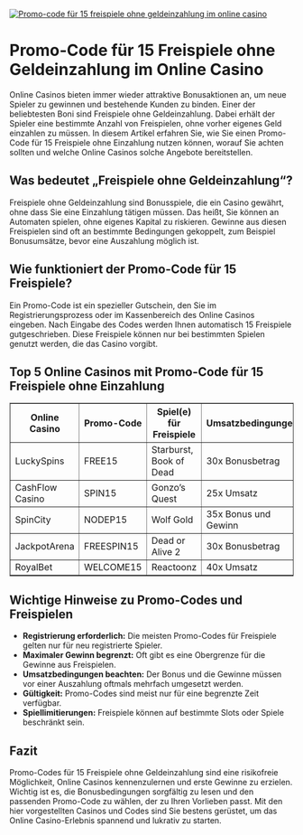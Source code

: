 [![Promo-code für 15 freispiele ohne geldeinzahlung im online casino](https://123-caf.pages.dev/gitsignup.png)](https://vrmoo.ru/Bt82HjjY)

<h1>Promo-Code für 15 Freispiele ohne Geldeinzahlung im Online Casino</h1>  <p>Online Casinos bieten immer wieder attraktive Bonusaktionen an, um neue Spieler zu gewinnen und bestehende Kunden zu binden. Einer der beliebtesten Boni sind Freispiele ohne Geldeinzahlung. Dabei erhält der Spieler eine bestimmte Anzahl von Freispielen, ohne vorher eigenes Geld einzahlen zu müssen. In diesem Artikel erfahren Sie, wie Sie einen Promo-Code für 15 Freispiele ohne Einzahlung nutzen können, worauf Sie achten sollten und welche Online Casinos solche Angebote bereitstellen.</p>  <h2>Was bedeutet „Freispiele ohne Geldeinzahlung“?</h2>  <p>Freispiele ohne Geldeinzahlung sind Bonusspiele, die ein Casino gewährt, ohne dass Sie eine Einzahlung tätigen müssen. Das heißt, Sie können an Automaten spielen, ohne eigenes Kapital zu riskieren. Gewinne aus diesen Freispielen sind oft an bestimmte Bedingungen gekoppelt, zum Beispiel Bonusumsätze, bevor eine Auszahlung möglich ist.</p>  <h2>Wie funktioniert der Promo-Code für 15 Freispiele?</h2>  <p>Ein Promo-Code ist ein spezieller Gutschein, den Sie im Registrierungsprozess oder im Kassenbereich des Online Casinos eingeben. Nach Eingabe des Codes werden Ihnen automatisch 15 Freispiele gutgeschrieben. Diese Freispiele können nur bei bestimmten Spielen genutzt werden, die das Casino vorgibt.</p>  <h2>Top 5 Online Casinos mit Promo-Code für 15 Freispiele ohne Einzahlung</h2>  <table border="1" cellpadding="8" cellspacing="0">   <thead>     <tr>       <th>Online Casino</th>       <th>Promo-Code</th>       <th>Spiel(e) für Freispiele</th>       <th>Umsatzbedingungen</th>     </tr>   </thead>   <tbody>     <tr>       <td>LuckySpins</td>       <td>FREE15</td>       <td>Starburst, Book of Dead</td>       <td>30x Bonusbetrag</td>     </tr>     <tr>       <td>CashFlow Casino</td>       <td>SPIN15</td>       <td>Gonzo’s Quest</td>       <td>25x Umsatz</td>     </tr>     <tr>       <td>SpinCity</td>       <td>NODEP15</td>       <td>Wolf Gold</td>       <td>35x Bonus und Gewinn</td>     </tr>     <tr>       <td>JackpotArena</td>       <td>FREESPIN15</td>       <td>Dead or Alive 2</td>       <td>30x Bonusbetrag</td>     </tr>     <tr>       <td>RoyalBet</td>       <td>WELCOME15</td>       <td>Reactoonz</td>       <td>40x Umsatz</td>     </tr>   </tbody> </table>  <h2>Wichtige Hinweise zu Promo-Codes und Freispielen</h2>  <ul>   <li><strong>Registrierung erforderlich:</strong> Die meisten Promo-Codes für Freispiele gelten nur für neu registrierte Spieler.</li>   <li><strong>Maximaler Gewinn begrenzt:</strong> Oft gibt es eine Obergrenze für die Gewinne aus Freispielen.</li>   <li><strong>Umsatzbedingungen beachten:</strong> Der Bonus und die Gewinne müssen vor einer Auszahlung oftmals mehrfach umgesetzt werden.</li>   <li><strong>Gültigkeit:</strong> Promo-Codes sind meist nur für eine begrenzte Zeit verfügbar.</li>   <li><strong>Spiellimitierungen:</strong> Freispiele können auf bestimmte Slots oder Spiele beschränkt sein.</li> </ul>  <h2>Fazit</h2>  <p>Promo-Codes für 15 Freispiele ohne Geldeinzahlung sind eine risikofreie Möglichkeit, Online Casinos kennenzulernen und erste Gewinne zu erzielen. Wichtig ist es, die Bonusbedingungen sorgfältig zu lesen und den passenden Promo-Code zu wählen, der zu Ihren Vorlieben passt. Mit den hier vorgestellten Casinos und Codes sind Sie bestens gerüstet, um das Online Casino-Erlebnis spannend und lukrativ zu starten.</p>